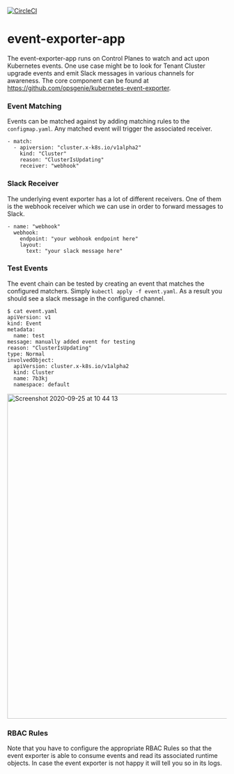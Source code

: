 [![CircleCI](https://circleci.com/gh/giantswarm/event-exporter-app.svg?style=shield)](https://circleci.com/gh/giantswarm/event-exporter-app)

# event-exporter-app

The event-exporter-app runs on Control Planes to watch and act upon Kubernetes
events. One use case might be to look for Tenant Cluster upgrade events and emit
Slack messages in various channels for awareness. The core component can be
found at https://github.com/opsgenie/kubernetes-event-exporter.



### Event Matching

Events can be matched against by adding matching rules to the `configmap.yaml`. 
Any matched event will trigger the associated receiver. 

```
- match:
  - apiversion: "cluster.x-k8s.io/v1alpha2"
    kind: "Cluster"
    reason: "ClusterIsUpdating"
    receiver: "webhook"
```



### Slack Receiver 

The underlying event exporter has a lot of different receivers. One of them is 
the webhook receiver which we can use in order to forward messages to Slack. 

```
- name: "webhook"
  webhook:
    endpoint: "your webhook endpoint here"
    layout:
      text: "your slack message here"
```



### Test Events

The event chain can be tested by creating an event that matches the configured 
matchers. Simply `kubectl apply -f event.yaml`. As a result you should see a 
slack message in the configured channel. 

```
$ cat event.yaml
apiVersion: v1
kind: Event
metadata:
  name: test
message: manually added event for testing
reason: "ClusterIsUpdating"
type: Normal
involvedObject:
  apiVersion: cluster.x-k8s.io/v1alpha2
  kind: Cluster
  name: 7b3kj
  namespace: default
```

<img width="744" alt="Screenshot 2020-09-25 at 10 44 13" src="https://user-images.githubusercontent.com/552769/94246545-2bf70e80-ff1c-11ea-9e0c-93438ccfd063.png">



### RBAC Rules

Note that you have to configure the appropriate RBAC Rules so that the event exporter is able to consume events and read its associated runtime objects. In case the event exporter is not happy it will tell you so in its logs. 
